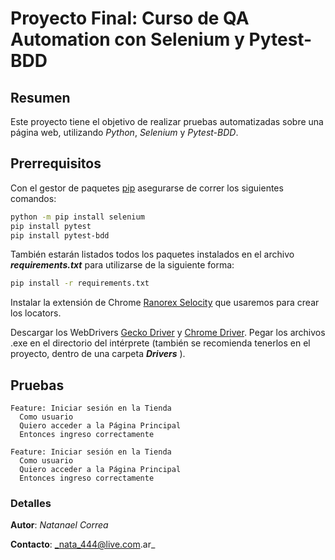 # Proyecto Final: Curso de QA Automation con Selenium y Pytest-BDD


## Resumen

Este proyecto tiene el objetivo de realizar pruebas automatizadas sobre una página web, utilizando _Python_, _Selenium_ y _Pytest-BDD_.


## Prerrequisitos

Con el gestor de paquetes [pip](https://pip.pypa.io/en/stable/) asegurarse de correr los siguientes comandos:

```bash
python -m pip install selenium
pip install pytest
pip install pytest-bdd
```

También estarán listados todos los paquetes instalados en el archivo _**requirements.txt**_ para utilizarse de la siguiente forma:

```bash
pip install -r requirements.txt
```

Instalar la extensión de Chrome [Ranorex Selocity](https://chrome.google.com/webstore/detail/ranorex-selocity/ocgghcnnjekfpbmafindjmijdpopafoe)
que usaremos para crear los locators.

Descargar los WebDrivers
[Gecko Driver](https://github.com/mozilla/geckodriver/releases) y
[Chrome Driver](https://chromedriver.chromium.org/downloads). Pegar los archivos .exe en el directorio
del intérprete (también se recomienda tenerlos en el proyecto, dentro de una carpeta _**Drivers**_ ).


## Pruebas

```gherkin
Feature: Iniciar sesión en la Tienda
  Como usuario
  Quiero acceder a la Página Principal
  Entonces ingreso correctamente
```

```gherkin
Feature: Iniciar sesión en la Tienda
  Como usuario
  Quiero acceder a la Página Principal
  Entonces ingreso correctamente
```


### Detalles

**Autor**:
_Natanael Correa_

**Contacto**:
_nata_444@live.com.ar_
